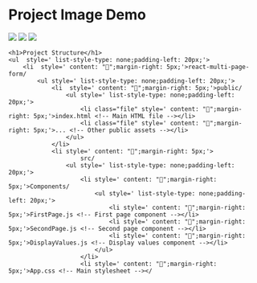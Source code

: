 <body>
    <h1>Project Image Demo</h1>
        <img src='https://github.com/Iftikhar-980/react-multi-page-form/assets/152523221/e417c7a4-3966-4f2c-aae9-dd9ac2ff225e'/>
        <img src='https://github.com/Iftikhar-980/react-multi-page-form/assets/152523221/f88ae91e-5d9c-4874-ab26-f183a2a7599e'/>
        <img src='https://github.com/Iftikhar-980/react-multi-page-form/assets/152523221/39e75ac6-bfd2-4c8b-85c1-7209846121c4'/>
        
    <h1>Project Structure</h1>
    <ul  style=' list-style-type: none;padding-left: 20px;'>
        <li  style=' content: "📁";margin-right: 5px;'>react-multi-page-form/
            <ul style=' list-style-type: none;padding-left: 20px;'>
                <li  style=' content: "📁";margin-right: 5px;'>public/
                    <ul style=' list-style-type: none;padding-left: 20px;'>
                        <li class="file" style=' content: "📄";margin-right: 5px;'>index.html <!-- Main HTML file --></li>
                        <li class="file" style=' content: "📄";margin-right: 5px;'>... <!-- Other public assets --></li>
                    </ul>
                </li>
                <li style=' content: "📁";margin-right: 5px;'>
                        src/
                    <ul style=' list-style-type: none;padding-left: 20px;'>
                        <li style=' content: "📁";margin-right: 5px;'>Components/
                            <ul style=' list-style-type: none;padding-left: 20px;'>
                                <li style=' content: "📄";margin-right: 5px;'>FirstPage.js <!-- First page component --></li>
                                <li style=' content: "📄";margin-right: 5px;'>SecondPage.js <!-- Second page component --></li>
                                <li style=' content: "📄";margin-right: 5px;'>DisplayValues.js <!-- Display values component --></li>
                            </ul>
                        </li>
                        <li style=' content: "📄";margin-right: 5px;'>App.css <!-- Main stylesheet --></
